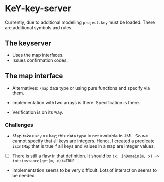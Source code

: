 # KeY-key-server

Currently, due to additional modelling `project.key` must be loaded.
There are additional symbols and rules.

## The keyserver

* Uses the map interfaces.
* Issues confirmation codes.

## The map interface

* Alternatives: `\map` data type or using pure functions and specify
  via them.
  
* Implementation with two arrays is there. Specification is there.

* Verification is on its way.

### Challenges

* Map takes `any` as key; this data type is not available in JML. So
  we cannot specify that all keys are integers.  Hence, I created a
  predicate `isIntMap` that is true if all keys and values in a map
  are integer values.
  
* [ ] There is still a flaw in that definition. It should be
      `!x. inDomain(m, x) -> int:instance(get(m, x))=TRUE`

* Implementation seems to be very difficult. Lots of interaction seems
  to be needed.
